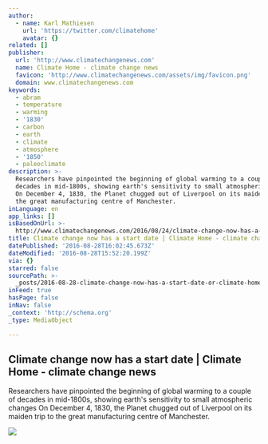 ```yaml
---
author:
  - name: Karl Mathiesen
    url: 'https://twitter.com/climatehome'
    avatar: {}
related: []
publisher:
  url: 'http://www.climatechangenews.com'
  name: Climate Home - climate change news
  favicon: 'http://www.climatechangenews.com/assets/img/favicon.png'
  domain: www.climatechangenews.com
keywords:
  - abram
  - temperature
  - warming
  - '1830'
  - carbon
  - earth
  - climate
  - atmosphere
  - '1850'
  - paleoclimate
description: >-
  Researchers have pinpointed the beginning of global warming to a couple of
  decades in mid-1800s, showing earth's sensitivity to small atmospheric changes
  On December 4, 1830, the Planet chugged out of Liverpool on its maiden trip to
  the great manufacturing centre of Manchester.
inLanguage: en
app_links: []
isBasedOnUrl: >-
  http://www.climatechangenews.com/2016/08/24/climate-change-now-has-a-start-date/
title: Climate change now has a start date | Climate Home - climate change news
datePublished: '2016-08-28T16:02:45.673Z'
dateModified: '2016-08-28T15:52:20.199Z'
via: {}
starred: false
sourcePath: >-
  _posts/2016-08-28-climate-change-now-has-a-start-date-or-climate-home-climate.md
inFeed: true
hasPage: false
inNav: false
_context: 'http://schema.org'
_type: MediaObject

---
```

<article style=""><h1>Climate change now has a start date | Climate Home - climate change news</h1><p>Researchers have pinpointed the beginning of global warming to a couple of decades in mid-1800s, showing earth's sensitivity to small atmospheric changes On December 4, 1830, the Planet chugged out of Liverpool on its maiden trip to the great manufacturing centre of Manchester.</p><img src="http://www.climatechangenews.com/files/2016/08/Opening_of_the_Liverpool_and_Manchester_Railway-e1472029374426.jpg" /></article>
